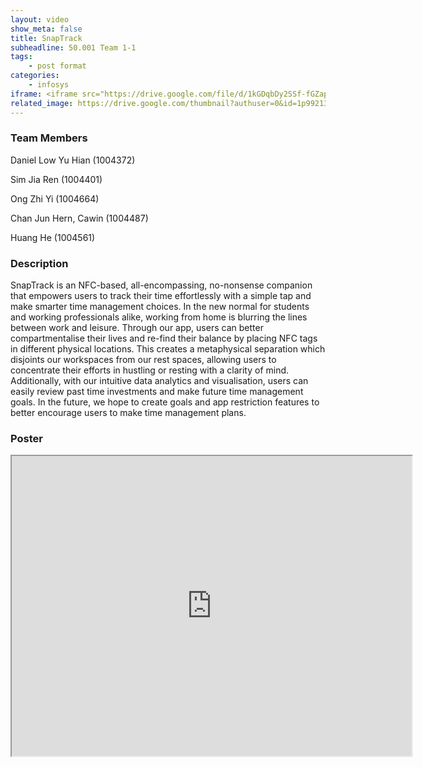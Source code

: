 ```yaml
---
layout: video
show_meta: false
title: SnapTrack
subheadline: 50.001 Team 1-1
tags:
    - post format
categories:
    - infosys
iframe: <iframe src="https://drive.google.com/file/d/1kGDqbDy2SSf-fGZapUjZNeunkvoRYY2R/preview" width="320" height="240"></iframe>
related_image: https://drive.google.com/thumbnail?authuser=0&id=1p99213OMvVg0AsWXr6lF5pYQEQHH9f_4&sz=w300-h300-p-k-nu-iv1
---
```


### Team Members

Daniel Low Yu Hian (1004372)

Sim Jia Ren (1004401)

Ong Zhi Yi (1004664)

Chan Jun Hern, Cawin (1004487)

Huang He (1004561)  

### Description

SnapTrack is an NFC-based, all-encompassing, no-nonsense companion that empowers users to track their time effortlessly with a simple tap and make smarter time management choices.  In the new normal for students and working professionals alike, working from home is blurring the lines between work and leisure. Through our app, users can better compartmentalise their lives and re-find their balance by placing NFC tags in different physical locations. This creates a metaphysical separation which disjoints our workspaces from our rest spaces, allowing users to concentrate their efforts in hustling or resting with a clarity of mind. Additionally, with our intuitive data analytics and visualisation, users can easily review past time investments and make future time management goals. In the future, we hope to create goals and app restriction features to better encourage users to make time management plans.

### Poster

<iframe src="https://drive.google.com/file/d/1p99213OMvVg0AsWXr6lF5pYQEQHH9f_4/preview" width="640" height="480"></iframe>
